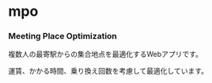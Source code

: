# mpo
### Meeting Place Optimization 

複数人の最寄駅からの集合地点を最適化するWebアプリです。

運賃、かかる時間、乗り換え回数を考慮して最適化しています。
